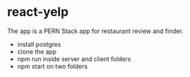 # react-yelp

The app is a PERN Stack app for restaurant review and finder.


* install postgres
* clone the app
* npm run inside server and client folders
* npm start on two folders
